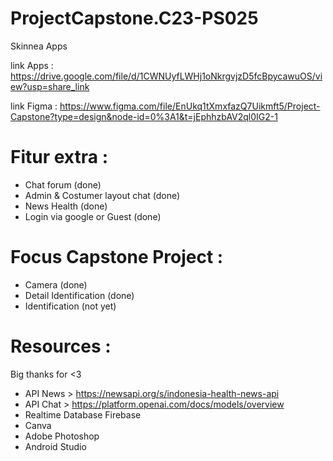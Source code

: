 # ProjectCapstone.C23-PS025
Skinnea Apps

link Apps :
https://drive.google.com/file/d/1CWNUyfLWHj1oNkrgvjzD5fcBpycawuOS/view?usp=share_link

link Figma :
https://www.figma.com/file/EnUkq1tXmxfazQ7Uikmft5/Project-Capstone?type=design&node-id=0%3A1&t=jEphhzbAV2ql0IG2-1

# Fitur extra :
- Chat forum (done)
- Admin & Costumer layout chat (done)
- News Health (done)
- Login via google or Guest (done)

# Focus Capstone Project :
- Camera (done)
- Detail Identification (done)
- Identification (not yet)

# Resources :
Big thanks for <3
- API News > https://newsapi.org/s/indonesia-health-news-api
- API Chat > https://platform.openai.com/docs/models/overview
- Realtime Database Firebase
- Canva
- Adobe Photoshop
- Android Studio
